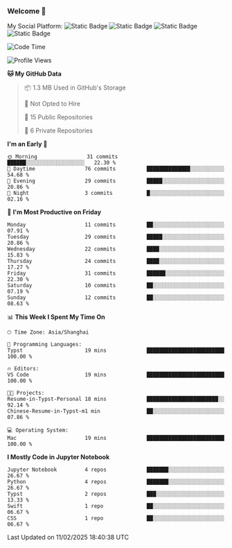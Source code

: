 ### Welcome 👋

<!--
**CheneyNine/CheneyNine** is a ✨ _special_ ✨ repository because its `README.md` (this file) appears on your GitHub profile.

Here are some ideas to get you started:

- 🔭 I’m currently working on ...
- 🌱 I’m currently learning ...
- 👯 I’m looking to collaborate on ...
- 🤔 I’m looking for help with ...
- 💬 Ask me about ...
- 📫 How to reach me: ...
- 😄 Pronouns: ...
- ⚡ Fun fact: ...
-->

My Social Platform:
![Static Badge](https://img.shields.io/badge/_-CheneyNine-black?style=flat&logo=Github&logoColor=white&cacheSeconds=https%3A%2F%2Fgithub.com%2FCheneyNine)
![Static Badge](https://img.shields.io/badge/_-cheneynine.top-purple?style=flat&logo=googlehome&logoColor=white&link=https%3A%2F%2Fwww.cheneynine.top)
![Static Badge](https://img.shields.io/badge/_-CQU__Cheney-green?style=flat&logo=wechat&logoColor=white&link=https%3A%2F%2Fwww.linkedin.com%2Fin%2Fyinan-chen-9b09202b9%2F)
![Static Badge](https://img.shields.io/badge/_-Cheney-blue?style=flat&logo=linkedin&logoColor=white&link=https%3A%2F%2Fwww.linkedin.com%2Fin%2Fyinan-chen-9b09202b9%2F)


<!--START_SECTION:waka-->
![Code Time](http://img.shields.io/badge/Code%20Time-236%20hrs%2034%20mins-blue)

![Profile Views](http://img.shields.io/badge/Profile%20Views-0-blue)

**🐱 My GitHub Data** 

> 📦 1.3 MB Used in GitHub's Storage 
 > 
> 🚫 Not Opted to Hire
 > 
> 📜 15 Public Repositories 
 > 
> 🔑 6 Private Repositories 
 > 
**I'm an Early 🐤** 

```text
🌞 Morning                31 commits          ██████░░░░░░░░░░░░░░░░░░░   22.30 % 
🌆 Daytime                76 commits          ██████████████░░░░░░░░░░░   54.68 % 
🌃 Evening                29 commits          █████░░░░░░░░░░░░░░░░░░░░   20.86 % 
🌙 Night                  3 commits           █░░░░░░░░░░░░░░░░░░░░░░░░   02.16 % 
```
📅 **I'm Most Productive on Friday** 

```text
Monday                   11 commits          ██░░░░░░░░░░░░░░░░░░░░░░░   07.91 % 
Tuesday                  29 commits          █████░░░░░░░░░░░░░░░░░░░░   20.86 % 
Wednesday                22 commits          ████░░░░░░░░░░░░░░░░░░░░░   15.83 % 
Thursday                 24 commits          ████░░░░░░░░░░░░░░░░░░░░░   17.27 % 
Friday                   31 commits          ██████░░░░░░░░░░░░░░░░░░░   22.30 % 
Saturday                 10 commits          ██░░░░░░░░░░░░░░░░░░░░░░░   07.19 % 
Sunday                   12 commits          ██░░░░░░░░░░░░░░░░░░░░░░░   08.63 % 
```


📊 **This Week I Spent My Time On** 

```text
🕑︎ Time Zone: Asia/Shanghai

💬 Programming Languages: 
Typst                    19 mins             █████████████████████████   100.00 % 

🔥 Editors: 
VS Code                  19 mins             █████████████████████████   100.00 % 

🐱‍💻 Projects: 
Resume-in-Typst-Personal 18 mins             ███████████████████████░░   92.14 % 
Chinese-Resume-in-Typst-m1 min               ██░░░░░░░░░░░░░░░░░░░░░░░   07.86 % 

💻 Operating System: 
Mac                      19 mins             █████████████████████████   100.00 % 
```

**I Mostly Code in Jupyter Notebook** 

```text
Jupyter Notebook         4 repos             ███████░░░░░░░░░░░░░░░░░░   26.67 % 
Python                   4 repos             ███████░░░░░░░░░░░░░░░░░░   26.67 % 
Typst                    2 repos             ███░░░░░░░░░░░░░░░░░░░░░░   13.33 % 
Swift                    1 repo              ██░░░░░░░░░░░░░░░░░░░░░░░   06.67 % 
CSS                      1 repo              ██░░░░░░░░░░░░░░░░░░░░░░░   06.67 % 
```




 Last Updated on 11/02/2025 18:40:38 UTC
<!--END_SECTION:waka-->



